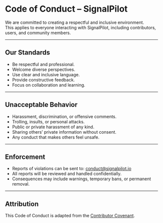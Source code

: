 # Code of Conduct – SignalPilot

We are committed to creating a respectful and inclusive environment.  
This applies to everyone interacting with SignalPilot, including contributors, users, and community members.

---

## Our Standards
- Be respectful and professional.
- Welcome diverse perspectives.
- Use clear and inclusive language.
- Provide constructive feedback.
- Focus on collaboration and learning.

---

## Unacceptable Behavior
- Harassment, discrimination, or offensive comments.
- Trolling, insults, or personal attacks.
- Public or private harassment of any kind.
- Sharing others’ private information without consent.
- Any conduct that makes others feel unsafe.

---

## Enforcement
- Reports of violations can be sent to: conduct@signalpilot.io
- All reports will be reviewed and handled confidentially.
- Consequences may include warnings, temporary bans, or permanent removal.

---

## Attribution
This Code of Conduct is adapted from the [Contributor Covenant](https://www.contributor-covenant.org/).

